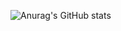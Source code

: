 ![Anurag's GitHub stats](https://github-readme-stats.vercel.app/api?username=excavatorgy&show_icons=true&theme=synthwave)
